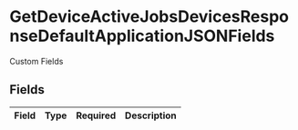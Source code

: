 # GetDeviceActiveJobsDevicesResponseDefaultApplicationJSONFields

Custom Fields


## Fields

| Field       | Type        | Required    | Description |
| ----------- | ----------- | ----------- | ----------- |